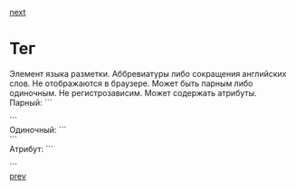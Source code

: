 <a href="07.md">next</a>

<h1>Тег</h1>

<div>
    Элемент языка разметки. Аббревиатуры либо сокращения английских слов. Не отображаются в браузере.
    Может быть парным либо одиночным. Не регистрозависим. Может содержать атрибуты.
<div>
    Парный: ```<p></p>```
</div>

<div>
    Одиночный: ```<br>```
</div>

<div>
    Атрибут: ```<p class="" id="" style=""></p></code>```
</div>
</div>
<a href="05.md">prev</a>